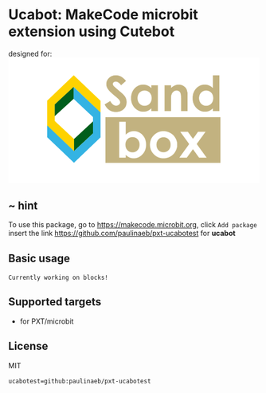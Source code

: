 # Ucabot: MakeCode microbit extension using Cutebot
designed for:
![](/image.png/)

## ~ hint

To use this package, go to https://makecode.microbit.org, click ``Add package`` insert the link https://github.com/paulinaeb/pxt-ucabotest for **ucabot**

## Basic usage
```
Currently working on blocks!
```

## Supported targets

* for PXT/microbit

## License

MIT

```package
ucabotest=github:paulinaeb/pxt-ucabotest
```